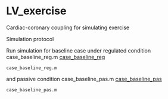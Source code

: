 # LV_exercise
Cardiac-coronary coupling for simulating exercise

Simulation protocol 

Run simulation for baseline case under regulated condition case_baseline_reg.m [case_baseline_reg](case_baseline_reg.m)  
```
case_baseline_reg.m
```
and passive condition case_baseline_pas.m [case_baseline_pas](case_baseline_pas.m)
```
case_baseline_pas.m
```
